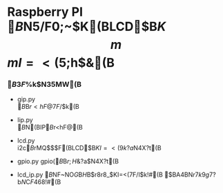 # Raspberry PI $B$N5/F0;~$K(BLCD$B$K$$$m$$$mI=<($5$;$h$&(B

### $B3F%U%!%$%k$N35MW(B
- gip.py  
	$B%0%m!<%P%k(BIP$B$r<hF@$7$F$/$k(B

- lip.py  
	$B%m!<%+%k$N(BIP$B$r<hF@(B

- lcd.py	
	i2c$B$rMQ$$$F(BLCD$B$KI=<($9$k$?$a$N4X?t(B

- gpio.py
	gpio($B%\%?%sF~NO(B)$B$r;H$&$?$a$N4X?t(B

- lcd_ip.py
	$B%\%?%s$NF~NO$G%0%m!<%P%k(BIP$B$H%m!<%+%k(BIP$B$r8r8_$KI=<($7$F$/$l$k!#(B
	$BA4BN$r7k9g$7$?$b$N$C$F46$8!#(B
